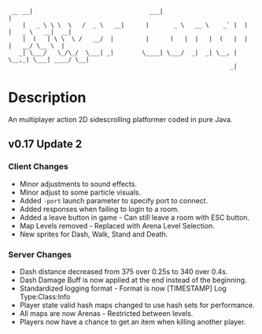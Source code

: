```
 __ __|                                 ___|                                          |   
    |   _ \ \ \  \   /  _ \   __|      |       _ \   __ \    _` |  |   |   _ \   __|  __| 
    |  (   | \ \  \ /   __/  |         |      (   |  |   |  (   |  |   |   __/ \__ \  |   
   _| \___/   \_/\_/  \___| _|        \____| \___/  _|  _| \__, | \__,_| \___| ____/ \__| 
                                                               _|                         
```

# Description
An multiplayer action 2D sidescrolling platformer coded in pure Java.

## v0.17 Update 2
### Client Changes
* Minor adjustments to sound effects.
* Minor adjust to some particle visuals.
* Added `-port` launch parameter to specify port to connect.
* Added responses when failing to login to a room.
* Added a leave button in game - Can still leave a room with ESC button.
* Map Levels removed - Replaced with Arena Level Selection.
* New sprites for Dash, Walk, Stand and Death.

### Server Changes
* Dash distance decreased from 375 over 0.25s to 340 over 0.4s.
* Dash Damage Buff is now applied at the end instead of the beginning.
* Standardized logging format - Format is now [TIMESTAMP] Log Type:Class:Info
* Player state valid hash maps changed to use hash sets for performance.
* All maps are now Arenas - Restricted between levels.
* Players now have a chance to get an item when killing another player.
